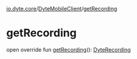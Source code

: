 [io.dyte.core](../index.md)/[DyteMobileClient](index.md)/[getRecording](get-recording.md)

# getRecording


open override fun [getRecording](get-recording.md)(): [DyteRecording](../../com.dyte.mobilecorekmm.models/-dyte-recording/index.md)
